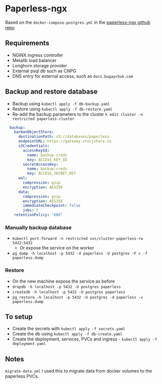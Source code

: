 # Paperless-ngx

Based on the `docker-compose.postgres.yml` in the [paperless-ngx github repo](https://github.com/paperless-ngx/paperless-ngx/tree/main/docker/compose)

## Requirements

* NGINX ingress controller
* Metallb load balancer
* Longhorn storage provider
* External psql db such as CNPG
* DNS entry for external access, such as `docs.bugaychuk.com`

## Backup and restore database

* Backup using `kubectl apply -f db-backup.yaml`
* Restore using `kubectl apply -f db-restore.yaml`
* Re-add the backup parameters to the cluster `k edit cluster -n restricted paperless-cluster`

```yaml
  backup:
    barmanObjectStore:
      destinationPath: s3://databases/paperless
      endpointURL: https://gateway.storjshare.io
      s3Credentials:
        accessKeyId:
          name: backup-creds
          key: ACCESS_KEY_ID
        secretAccessKey:
          name: backup-creds
          key: ACCESS_SECRET_KEY
      wal:
        compression: gzip
        encryption: AES256
      data:
        compression: gzip
        encryption: AES256
        immediateCheckpoint: false
        jobs: 2
    retentionPolicy: "60d"

```

### Manually backup database

* `kubectl port-forward -n restricted svc/cluster-paperless-rw 5432:5432`
  * Or expose the service on the worker
* `pg_dump -h localhost -p 5432 -d paperless -U postgres -F c -f paperless.dump`

### Restore

* On the new machine expose the service as before
* `dropdb -h localhost -p 5432 -U postgres paperless`
* `createdb -h localhost -p 5432 -U postgres paperless`
* `pg_restore -h localhost -p 5432 -U postgres -d paperless -v paperless.dump`

## To setup

* Create the secrets with `kubectl apply -f secrets.yaml`
* Create the db using `kubectl apply -f db-create.yaml`
* Create the deployment, services, PVCs and ingress - `kubectl apply -f deployment.yaml`

## Notes

`migrate-data.yml` I used this to migrate data from docker volumes to the paperless PVCs.
